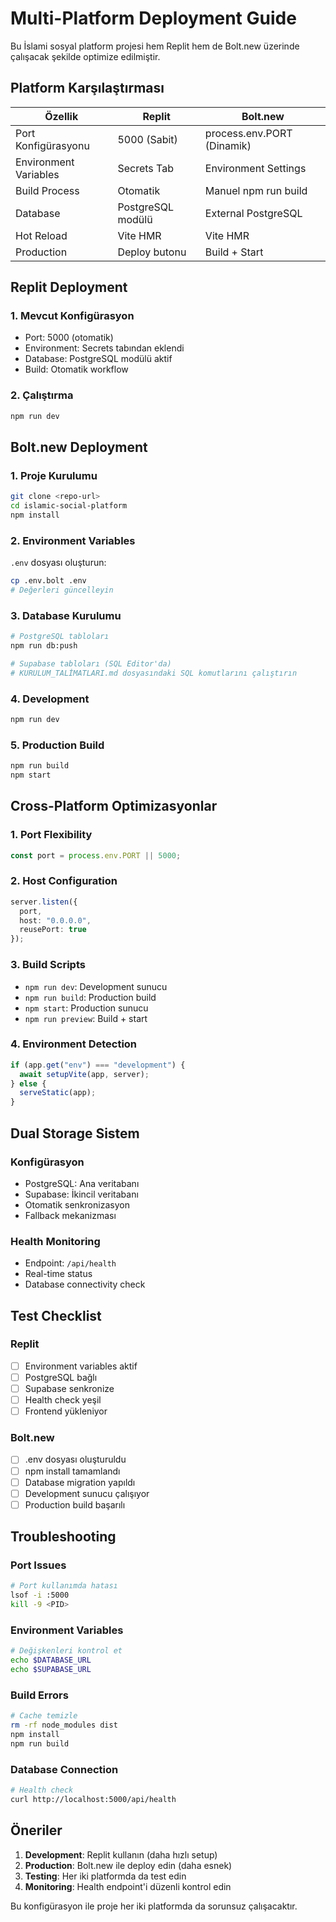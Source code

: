 # Multi-Platform Deployment Guide

Bu İslami sosyal platform projesi hem Replit hem de Bolt.new üzerinde çalışacak şekilde optimize edilmiştir.

## Platform Karşılaştırması

| Özellik | Replit | Bolt.new |
|---------|--------|----------|
| Port Konfigürasyonu | 5000 (Sabit) | process.env.PORT (Dinamik) |
| Environment Variables | Secrets Tab | Environment Settings |
| Build Process | Otomatik | Manuel npm run build |
| Database | PostgreSQL modülü | External PostgreSQL |
| Hot Reload | Vite HMR | Vite HMR |
| Production | Deploy butonu | Build + Start |

## Replit Deployment

### 1. Mevcut Konfigürasyon
- Port: 5000 (otomatik)
- Environment: Secrets tabından eklendi
- Database: PostgreSQL modülü aktif
- Build: Otomatik workflow

### 2. Çalıştırma
```bash
npm run dev
```

## Bolt.new Deployment

### 1. Proje Kurulumu
```bash
git clone <repo-url>
cd islamic-social-platform
npm install
```

### 2. Environment Variables
`.env` dosyası oluşturun:
```bash
cp .env.bolt .env
# Değerleri güncelleyin
```

### 3. Database Kurulumu
```bash
# PostgreSQL tabloları
npm run db:push

# Supabase tabloları (SQL Editor'da)
# KURULUM_TALİMATLARI.md dosyasındaki SQL komutlarını çalıştırın
```

### 4. Development
```bash
npm run dev
```

### 5. Production Build
```bash
npm run build
npm start
```

## Cross-Platform Optimizasyonlar

### 1. Port Flexibility
```typescript
const port = process.env.PORT || 5000;
```

### 2. Host Configuration
```typescript
server.listen({
  port,
  host: "0.0.0.0",
  reusePort: true
});
```

### 3. Build Scripts
- `npm run dev`: Development sunucu
- `npm run build`: Production build
- `npm start`: Production sunucu
- `npm run preview`: Build + start

### 4. Environment Detection
```typescript
if (app.get("env") === "development") {
  await setupVite(app, server);
} else {
  serveStatic(app);
}
```

## Dual Storage Sistem

### Konfigürasyon
- PostgreSQL: Ana veritabanı
- Supabase: İkincil veritabanı
- Otomatik senkronizasyon
- Fallback mekanizması

### Health Monitoring
- Endpoint: `/api/health`
- Real-time status
- Database connectivity check

## Test Checklist

### Replit
- [ ] Environment variables aktif
- [ ] PostgreSQL bağlı
- [ ] Supabase senkronize
- [ ] Health check yeşil
- [ ] Frontend yükleniyor

### Bolt.new
- [ ] .env dosyası oluşturuldu
- [ ] npm install tamamlandı
- [ ] Database migration yapıldı
- [ ] Development sunucu çalışıyor
- [ ] Production build başarılı

## Troubleshooting

### Port Issues
```bash
# Port kullanımda hatası
lsof -i :5000
kill -9 <PID>
```

### Environment Variables
```bash
# Değişkenleri kontrol et
echo $DATABASE_URL
echo $SUPABASE_URL
```

### Build Errors
```bash
# Cache temizle
rm -rf node_modules dist
npm install
npm run build
```

### Database Connection
```bash
# Health check
curl http://localhost:5000/api/health
```

## Öneriler

1. **Development**: Replit kullanın (daha hızlı setup)
2. **Production**: Bolt.new ile deploy edin (daha esnek)
3. **Testing**: Her iki platformda da test edin
4. **Monitoring**: Health endpoint'i düzenli kontrol edin

Bu konfigürasyon ile proje her iki platformda da sorunsuz çalışacaktır.